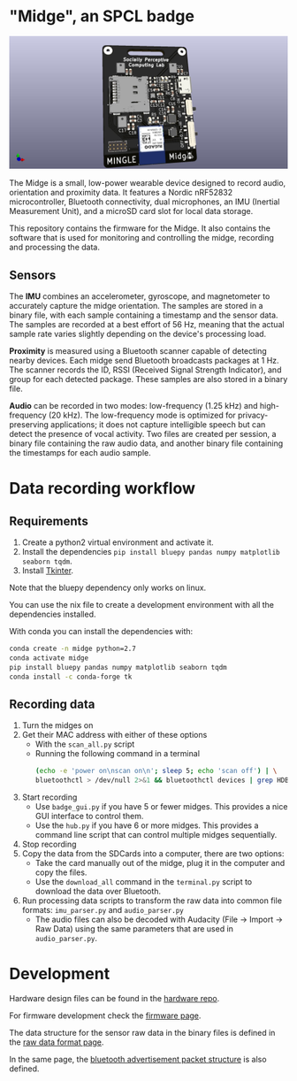 # "Midge", an SPCL badge

![The MINGLE MIDGE](https://raw.githubusercontent.com/TUDelft-SPC-Lab/spcl_midge_hardware/master/Media/v2.3.jpg)

The Midge is a small, low-power wearable device designed to record audio, orientation and proximity data.
It features a Nordic nRF52832 microcontroller, Bluetooth connectivity, dual microphones, an IMU (Inertial Measurement Unit), and a microSD card slot for local data storage.

This repository contains the firmware for the Midge.
It also contains the software that is used for monitoring and controlling the midge, recording and processing the data.


## Sensors

The **IMU** combines an accelerometer, gyroscope, and magnetometer to accurately capture the midge orientation.
The samples are stored in a binary file, with each sample containing a timestamp and the sensor data.
The samples are recorded at a best effort of 56 Hz, meaning that the actual sample rate varies slightly depending on the device's processing load.

**Proximity** is measured using a Bluetooth scanner capable of detecting nearby devices.
Each midge send Bluetooth broadcasts packages at 1 Hz.
The scanner records the ID, RSSI (Received Signal Strength Indicator), and group for each detected package.
These samples are also stored in a binary file.

**Audio** can be recorded in two modes: low-frequency (1.25 kHz) and high-frequency (20 kHz).
The low-frequency mode is optimized for privacy-preserving applications; it does not capture intelligible speech but can detect the presence of vocal activity.
Two files are created per session, a binary file containing the raw audio data, and another binary file containing the timestamps for each audio sample. 

# Data recording workflow

## Requirements
1. Create a python2 virtual environment and activate it.
2. Install the dependencies `pip install bluepy pandas numpy matplotlib seaborn tqdm`.
3. Install [Tkinter](https://wiki.python.org/moin/TkInter).

Note that the bluepy dependency only works on linux.

You can use the nix file to create a development environment with all the dependencies installed.

With conda you can install the dependencies with:
```bash
conda create -n midge python=2.7
conda activate midge
pip install bluepy pandas numpy matplotlib seaborn tqdm
conda install -c conda-forge tk
```

## Recording data
1. Turn the midges on
2. Get their MAC address with either of these options
    * With the `scan_all.py` script
    * Running the following command in a terminal
        ```bash
        (echo -e 'power on\nscan on\n'; sleep 5; echo 'scan off') | \
        bluetoothctl > /dev/null 2>&1 && bluetoothctl devices | grep HDBDG
        ```
4. Start recording 
    * Use `badge_gui.py` if you have 5 or fewer midges.
    This provides a nice GUI interface to control them.
    * Use the `hub.py` if you have 6 or more midges.
    This provides a command line script that can control multiple midges sequentially.
5. Stop recording
6. Copy the data from the SDCards into a computer, there are two options:
    * Take the card manually out of the midge, plug it in the computer and copy the files.
    * Use the `download_all` command in the `terminal.py` script to download the data over Bluetooth.
7. Run processing data scripts to transform the raw data into common file formats: `imu_parser.py` and `audio_parser.py`
    * The audio files can also be decoded with Audacity (File -> Import -> Raw Data) using the same parameters that are used in `audio_parser.py`. 


# Development

Hardware design files can be found in the [hardware repo](https://github.com/TUDelft-SPC-Lab/spcl_midge_hardware).

For firmware development check the [firmware page](FIRMWARE.md).

The data structure for the sensor raw data in the binary files is defined in the [raw data format page](RAW_DATA_FORMAT.md).

In the same page, the [bluetooth advertisement packet structure](RAW_DATA_FORMAT.md#bluetooth-advertisement-packet-structure) is also defined.